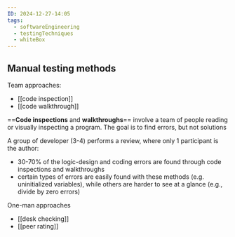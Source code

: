 ```yaml
---
ID: 2024-12-27-14:05
tags:
  - softwareEngineering
  - testingTechniques
  - whiteBox
---
```

## Manual testing methods

Team approaches:
- [[code inspection]]
- [[code walkthrough]]

==**Code inspections** and **walkthroughs**== involve a team of people reading or visually inspecting a program. The goal is to find errors, but not solutions

A group of developer (3-4) performs a review, where only 1 participant is the author:
- 30-70% of the logic-design and coding errors are found through code inspections and walkthroughs
- certain types of errors are easily found with these methods (e.g. uninitialized variables), while others are harder to see at a glance (e.g., divide by zero errors)

One-man approaches
- [[desk checking]]
- [[peer rating]]

